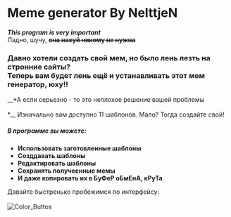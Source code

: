 # Meme generator By NelttjeN

__*This program is very important*__ <br>
Ладно, шучу, <strong><s>она нахуй никому не нужна</s></strong><br> 
<h3>
Давно хотели создать свой мем, но было лень лезть на стронние сайты?<br>
Теперь вам будет лень ещё и устанавливать этот мем генератор, юху!!
</h3>
__*А если серьезно - то это неплохое решение вашей проблемы<br><br>*__
Изначально вам доступно 11 шаблонов. Мало? Тогда создайте свой!<br>
<h5>В программе вы можете:</h5>
<ul>
    <strong>
  <li>Использовать заготовленные шаблоны</li>
  <li>Созддавать шаблоны</li>
  <li>Редактировать шаблоны</li>
  <li>Сохранять получеенные мемы</li>
  <li>И даже копировать их в <strong>БуФеР оБмЕнА, кРуТа</strong></li>
    </strong>
</ul>

Давайте быстренько пробежимся по интерфейсу:<br><br>
![Color_Buttos](https://imgur.com/8T9UYEm)